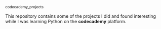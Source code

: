 <sub>codecademy_projects</sub>

This repository contains some of the projects I did and found interesting while I was learning Python on the **codecademy** platform.
